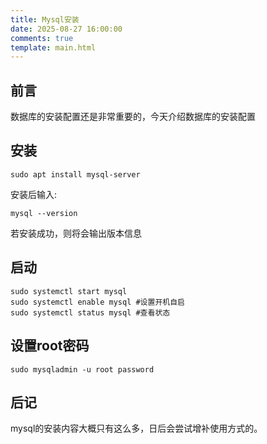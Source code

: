 ```yaml
---
title: Mysql安装
date: 2025-08-27 16:00:00
comments: true
template: main.html
---
```

## 前言
数据库的安装配置还是非常重要的，今天介绍数据库的安装配置

## 安装
```shell
sudo apt install mysql-server
```

安装后输入:
```shell
mysql --version
```
若安装成功，则将会输出版本信息

## 启动
```shell
sudo systemctl start mysql
sudo systemctl enable mysql #设置开机自启
sudo systemctl status mysql #查看状态
```

## 设置root密码
```shell
sudo mysqladmin -u root password
```

## 后记
mysql的安装内容大概只有这么多，日后会尝试增补使用方式的。

